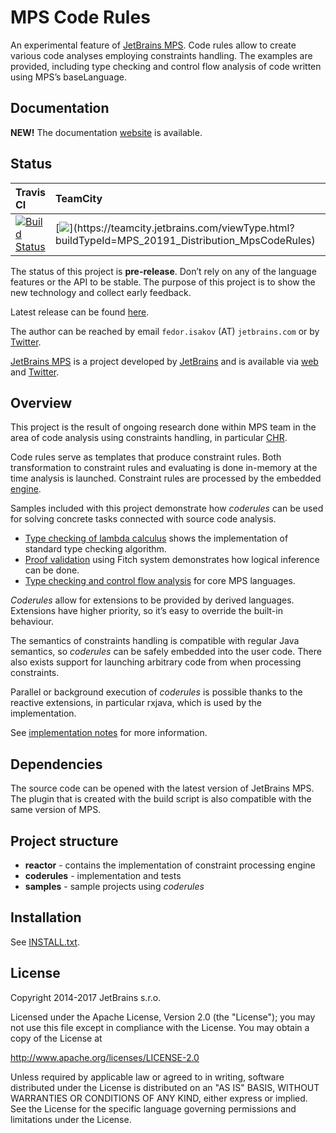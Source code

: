 # MPS Code Rules

An experimental feature of [JetBrains MPS](https://jetbrains.com/mps). Code rules allow to create various code analyses employing constraints handling. The examples are provided, including type checking and control flow analysis of code written using MPS’s baseLanguage.

## Documentation

**NEW!** The documentation [website](http://jetbrains.github.io/mps-coderules/) is available.  

## Status
| Travis CI | TeamCity | TeamCity EAP |
|:--|:--|:--|
| [![Build Status](https://travis-ci.org/JetBrains/mps-coderules.svg?branch=master)](https://travis-ci.org/JetBrains/mps-coderules)  | [![](http://teamcity.jetbrains.com/app/rest/builds/buildType(id:MPS_20191_Distribution_MpsCodeRules)/statusIcon)](https://teamcity.jetbrains.com/viewType.html?buildTypeId=MPS_20191_Distribution_MpsCodeRules) | [![](http://teamcity.jetbrains.com/app/rest/builds/buildType(id:MPS_20192_Distribution_MpsCodeRules)/statusIcon)](https://teamcity.jetbrains.com/viewType.html?buildTypeId=MPS_20192_Distribution_MpsCodeRules) |


The status of this project is **pre-release**. Don’t rely on any of the language features or the API to be stable. The purpose of this project is to show the new technology and collect early feedback.

Latest release can be found [here](https://github.com/jetbrains/mps-coderules/releases).

The author can be reached by email `fedor.isakov` (AT) `jetbrains.com` or by [Twitter](https://twitter.com/fisakov).

[JetBrains MPS](https://www.jetbrains.com/mps/) is a project developed by [JetBrains](http://www.jetbrains.com/?fromFooter) and is available via [web](https://www.jetbrains.com/mps/) and [Twitter](http://twitter.com/jetbrains_mps).

## Overview

This project is the result of ongoing research done within MPS team in the area of code analysis using constraints handling, in particular [CHR](http://www.informatik.uni-ulm.de/pm/fileadmin/pm/home/fruehwirth/constraint-handling-rules-book.html).

Code rules serve as templates that produce constraint rules. Both transformation to constraint rules and evaluating is done in-memory at the time analysis is launched. Constraint rules are processed by the embedded [engine](reactor).

Samples included with this project demonstrate how *coderules* can be used for solving concrete tasks connected with source code analysis.

- [Type checking of lambda calculus](samples/lambdacalc) shows the implementation of standard type checking algorithm.
- [Proof validation](samples/fitch) using Fitch system demonstrates how logical inference can be done.
- [Type checking and control flow analysis](samples/mpscore) for core MPS languages.

*Coderules* allow for extensions to be provided by derived languages. Extensions have higher priority, so it’s easy to override the built-in behaviour.

The semantics of constraints handling is compatible with regular Java semantics, so *coderules* can be safely embedded into the user code. There also exists support for launching arbitrary code from when processing constraints.

Parallel or background execution of *coderules* is possible thanks to the reactive extensions, in particular rxjava, which is used by the implementation.

See [implementation notes](coderules/README.md) for more information.

## Dependencies

The source code can be opened with the latest version of JetBrains MPS. The plugin that is created with the build script is also compatible with the same version of MPS.

## Project structure

- **reactor** - contains the implementation of constraint processing engine
- **coderules** - implementation and tests
- **samples** - sample projects using *coderules*

## Installation

See [INSTALL.txt](INSTALL.txt).

## License

Copyright 2014-2017 JetBrains s.r.o.

Licensed under the Apache License, Version 2.0 (the "License");
you may not use this file except in compliance with the License.
You may obtain a copy of the License at

http://www.apache.org/licenses/LICENSE-2.0

Unless required by applicable law or agreed to in writing, software
distributed under the License is distributed on an "AS IS" BASIS,
WITHOUT WARRANTIES OR CONDITIONS OF ANY KIND, either express or implied.
See the License for the specific language governing permissions and
limitations under the License.
